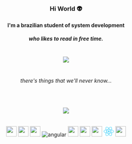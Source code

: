 
<h3 display="flex", align="center">Hi World 👽</h3>
<h4 display="flex", align="center">I'm a brazilian student of system development</h3>
<h5 display="flex", align="center"><i>who likes to read in free time.</i></h6>

<br>
 <div align="center">
    <img src="https://github.githubassets.com/images/mona-loading-dark.gif" width="100">
 </div> 
<br>
 
<h6 display="flex", align="center"><i>there's things that we'll never know...</i></h6>
<br>

<p align="center">
  <img src="https://capsule-render.vercel.app/api?type=waving&color=C0C6C8&height=60&section=footer&width=100"/>
</p>
 
<br>
<div align="center" style="display: inline_block">
    <img src="https://cdn.jsdelivr.net/gh/devicons/devicon/icons/html5/html5-plain.svg" width="28" height="28"/>
    <img src="https://cdn.jsdelivr.net/gh/devicons/devicon/icons/css3/css3-plain.svg" width="28" height="28"/>
    <img src="https://cdn.jsdelivr.net/gh/devicons/devicon/icons/java/java-plain.svg" width="28" height="28"/>
    <img src="https://angular.io/assets/images/logos/angular/angular.svg" alt="angular" width="28" height="28"/></a>  
    <img src="https://cdn.jsdelivr.net/gh/devicons/devicon/icons/javascript/javascript-original.svg" width="28" height="28"/>
    <img src="https://cdn.jsdelivr.net/gh/devicons/devicon/icons/typescript/typescript-original.svg" width="28" height="28"/>
    <img src="https://cdn.jsdelivr.net/gh/devicons/devicon/icons/ionic/ionic-original.svg" width="28" height="28"/>
    <img src="https://raw.githubusercontent.com/devicons/devicon/master/icons/react/react-original.svg" width="28" height="28" >
    <img src="https://cdn.jsdelivr.net/gh/devicons/devicon/icons/mysql/mysql-original.svg" width="28" height="28"/>
</div>
  
